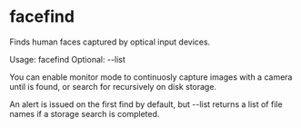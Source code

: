 # facefind
Finds human faces captured by optical input devices.

Usage: facefind <ImageFile> <source>
Optional: --list

You can enable monitor mode to continuosly capture images with a camera until <ImageFile> is found, or search for <ImageFile> recursively on disk storage.

An alert is issued on the first find by default, but --list returns a list of file names if a storage search is completed. 
